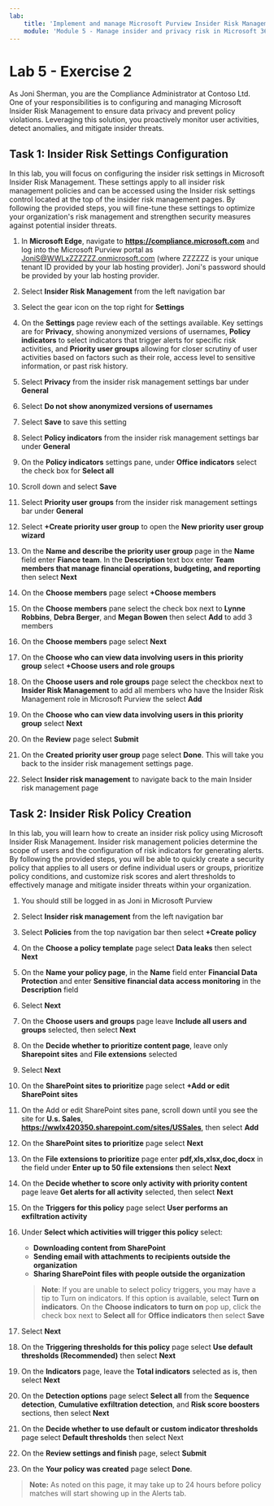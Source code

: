 ```yaml
---
lab:
    title: 'Implement and manage Microsoft Purview Insider Risk Management'
    module: 'Module 5 - Manage insider and privacy risk in Microsoft 365'
---
```


# Lab 5 - Exercise 2

As Joni Sherman, you are the Compliance Administrator at Contoso Ltd. One of your responsibilities is to configuring and managing Microsoft Insider Risk Management to ensure data privacy and prevent policy violations. Leveraging this solution, you proactively monitor user activities, detect anomalies, and mitigate insider threats. 

## Task 1: Insider Risk Settings Configuration

In this lab, you will focus on configuring the insider risk settings in Microsoft Insider Risk Management. These settings apply to all insider risk management policies and can be accessed using the Insider risk settings control located at the top of the insider risk management pages. By following the provided steps, you will fine-tune these settings to optimize your organization's risk management and strengthen security measures against potential insider threats.

1. In **Microsoft Edge**, navigate to **https://compliance.microsoft.com** and log into the Microsoft Purview portal as JoniS@WWLxZZZZZZ.onmicrosoft.com (where ZZZZZZ is your unique tenant ID provided by your lab hosting provider). Joni's password should be provided by your lab hosting provider.

1. Select **Insider Risk Management** from the left navigation bar

1. Select the gear icon on the top right for **Settings**

1. On the **Settings** page review each of the settings available. Key settings are for **Privacy**, showing anonymized versions of usernames, **Policy indicators** to select indicators that trigger alerts for specific risk activities, and **Priority user groups** allowing for closer scrutiny of user activities based on factors such as their role, access level to sensitive information, or past risk history.

1. Select **Privacy** from the insider risk management settings bar under **General**

1. Select **Do not show anonymized versions of usernames**

1. Select **Save** to save this setting

1. Select **Policy indicators** from the insider risk management settings bar under **General**

1. On the **Policy indicators** settings pane, under **Office indicators** select the check box for **Select all**

1. Scroll down and select **Save**

1. Select **Priority user groups** from the insider risk management settings bar under **General**

1. Select **+Create priority user group** to open the **New priority user group wizard**

1. On the **Name and describe the priority user group** page in the **Name** field enter **Fiance team**. In the **Description** text box enter **Team members that manage financial operations, budgeting, and reporting** then select **Next**

1. On the **Choose members** page select **+Choose members**

1. On the **Choose members** pane select the check box next to **Lynne Robbins**, **Debra Berger**, and **Megan Bowen** then select **Add** to add 3 members

1. On the **Choose members** page select **Next**

1. On the **Choose who can view data involving users in this priority group** select **+Choose users and role groups**

1. On the **Choose users and role groups** page select the checkbox next to **Insider Risk Management** to add all members who have the Insider Risk Management role in Microsoft Purview the select **Add**

1. On the **Choose who can view data involving users in this priority group** select **Next**

1. On the **Review** page select **Submit**

1. On the **Created priority user group** page select **Done**. This will take you back to the insider risk management settings page.

1. Select **Insider risk management** to navigate back to the main Insider risk management page

## Task 2: Insider Risk Policy Creation

In this lab, you will learn how to create an insider risk policy using Microsoft Insider Risk Management. Insider risk management policies determine the scope of users and the configuration of risk indicators for generating alerts. By following the provided steps, you will be able to quickly create a security policy that applies to all users or define individual users or groups, prioritize policy conditions, and customize risk scores and alert thresholds to effectively manage and mitigate insider threats within your organization.

1. You should still be logged in as Joni in Microsoft Purview

1. Select **Insider risk management** from the left navigation bar

1. Select **Policies** from the top navigation bar then select **+Create policy**

1. On the **Choose a policy template** page select **Data leaks** then select **Next**

1. On the **Name your policy page**, in the **Name** field enter **Financial Data Protection** and enter **Sensitive financial data access monitoring** in the **Description** field

1. Select **Next**

1. On the **Choose users and groups** page leave **Include all users and groups** selected, then select **Next**

1. On the **Decide whether to prioritize content page**, leave only **Sharepoint sites** and **File extensions** selected

1. Select **Next**

1. On the **SharePoint sites to prioritize** page select **+Add or edit SharePoint sites**

1. On the Add or edit SharePoint sites pane, scroll down until you see the site for **U.s. Sales**, **https://wwlx420350.sharepoint.com/sites/USSales**, then select **Add**

1. On the **SharePoint sites to prioritize** page select **Next**

1. On the **File extensions to prioritize** page enter **pdf,xls,xlsx,doc,docx** in the field under **Enter up to 50 file extensions** then select **Next**

1. On the **Decide whether to score only activity with priority content** page leave **Get alerts for all activity** selected, then select **Next**

1. On the **Triggers for this policy** page select **User performs an exfiltration activity**

1. Under **Select which activities will trigger this policy** select:
   - **Downloading content from SharePoint**
   - **Sending email with attachments to recipients outside the organization**
   - **Sharing SharePoint files with people outside the organization**

    >**Note**: If you are unable to select policy triggers, you may have a tip to Turn on indicators. If this option is available, select **Turn on indicators**. On the **Choose indicators to turn on** pop up, click the check box next to **Select all** for **Office indicators** then select **Save**

1. Select **Next**

1. On the **Triggering thresholds for this policy** page select **Use default thresholds (Recommended)** then select **Next**

1. On the **Indicators** page, leave the **Total indicators** selected as is, then select **Next**

1. On the **Detection options** page select **Select all** from the **Sequence detection**, **Cumulative exfiltration detection**, and **Risk score boosters** sections, then select **Next**

1. On the **Decide whether to use default or custom indicator thresholds** page select **Default thresholds** then select Next

1. On the **Review settings and finish** page, select **Submit**

1. On the **Your policy was created** page select **Done**.

>**Note:** As noted on this page, it may take up to 24 hours before policy matches will start showing up in the Alerts tab.

